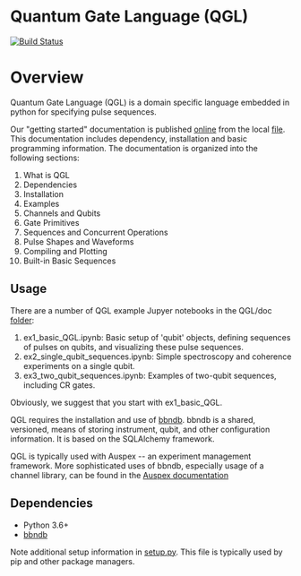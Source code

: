 # Quantum Gate Language (QGL)  

[![Build Status](https://github.com/gribeill/QGL/workflows/actions_test/badge.svg)](https://github.com/gribeill/QGL/actions)

# Overview

Quantum Gate Language (QGL) is a domain specific language embedded in python for
specifying pulse sequences.

Our "getting started" documentation is published [online](https://gribeill.github.io/QGL/readme/index.html) from the local 
[file](doc/readme.md). This documentation includes dependency, 
installation and basic programming information. The documentation is organized into the following
sections:   

1. What is QGL
1. Dependencies
1. Installation
1. Examples
1. Channels and Qubits
1. Gate Primitives
1. Sequences and Concurrent Operations
1. Pulse Shapes and Waveforms
1. Compiling and Plotting
1. Built-in Basic Sequences

## Usage

There are a number of QGL example Jupyer notebooks in the QGL/doc 
[folder](doc/):

1. ex1_basic_QGL.ipynb: Basic setup of 'qubit' objects, defining sequences of pulses on qubits, and visualizing these pulse sequences.
1. ex2_single_qubit_sequences.ipynb: Simple spectroscopy and coherence experiments on a single qubit.
1. ex3_two_qubit_sequences.ipynb: Examples of two-qubit sequences, including CR gates.

Obviously, we suggest that you start with ex1_basic_QGL.   

QGL requires the installation and use of [bbndb](https://github.com/BBN-Q/bbndb). bbndb is a 
shared, versioned, means of storing instrument, qubit, and other configuration information. 
It is based on the SQLAlchemy framework.

QGL is typically used with Auspex -- an experiment management framework. More sophisticated uses of bbndb, 
especially usage of a channel library, can be found in the 
[Auspex documentation](https://auspex.readthedocs.io/en/develop/qubits.html)

## Dependencies

* Python 3.6+
* [bbndb](https://github.com/BBN-Q/bbndb)

Note additional setup information in [setup.py](setup.py). This file is typically used by pip and other package managers. 

